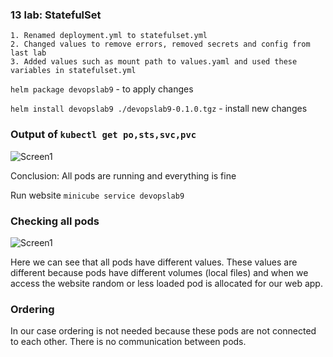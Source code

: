### 13 lab: StatefulSet

    1. Renamed deployment.yml to statefulset.yml
    2. Changed values to remove errors, removed secrets and config from last lab
    3. Added values such as mount path to values.yaml and used these variables in statefulset.yml

```helm package devopslab9``` - to apply changes

```helm install devopslab9 ./devopslab9-0.1.0.tgz``` - install new changes

### Output of ```kubectl get po,sts,svc,pvc```

![Screen1](screens/lab13_1.png)

Conclusion: All pods are running and everything is fine 

Run website
```minicube service devopslab9```

### Checking all pods

![Screen1](screens/lab13_2.png)

Here we can see that all pods have different values. These values are different because pods have different volumes (local files) and when we access the website random or less loaded pod is allocated for our web app.


### Ordering

In our case ordering is not needed because these pods are not connected to each other. There is no communication between pods. 